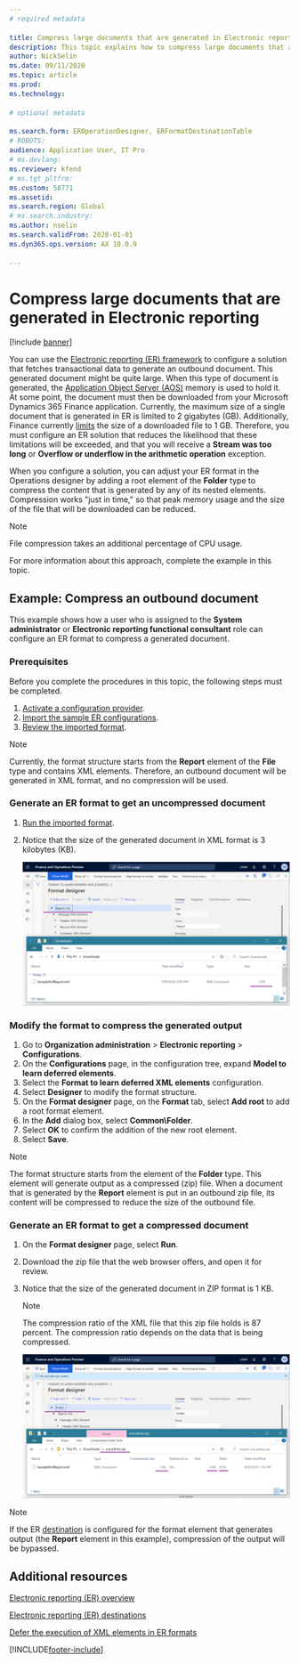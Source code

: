 ```yaml
---
# required metadata

title: Compress large documents that are generated in Electronic reporting
description: This topic explains how to compress large documents that are generated by an Electronic reporting (ER) format.
author: NickSelin
ms.date: 09/11/2020
ms.topic: article
ms.prod: 
ms.technology: 

# optional metadata

ms.search.form: EROperationDesigner, ERFormatDestinationTable
# ROBOTS: 
audience: Application User, IT Pro
# ms.devlang: 
ms.reviewer: kfend
# ms.tgt_pltfrm: 
ms.custom: 58771
ms.assetid: 
ms.search.region: Global
# ms.search.industry: 
ms.author: nselin
ms.search.validFrom: 2020-01-01
ms.dyn365.ops.version: AX 10.0.9

---
```


# Compress large documents that are generated in Electronic reporting 

[!include [banner](../includes/banner.md)]

You can use the [Electronic reporting (ER) framework](general-electronic-reporting.md) to configure a solution that fetches transactional data to generate an outbound document. This generated document might be quite large. When this type of document is generated, the [Application Object Server (AOS)](../dev-tools/access-instances.md#location-of-packages-source-code-and-other-aos-configurations) memory is used to hold it. At some point, the document must then be downloaded from your Microsoft Dynamics 365 Finance application. Currently, the maximum size of a single document that is generated in ER is limited to 2 gigabytes (GB). Additionally, Finance currently [limits](https://fix.lcs.dynamics.com/Issue/Details?kb=4569432&bugId=453907&dbType=3) the size of a downloaded file to 1 GB. Therefore, you must configure an ER solution that reduces the likelihood that these limitations will be exceeded, and that you will receive a **Stream was too long** or **Overflow or underflow in the arithmetic operation** exception.

When you configure a solution, you can adjust your ER format in the Operations designer by adding a root element of the **Folder** type to compress the content that is generated by any of its nested elements. Compression works "just in time," so that peak memory usage and the size of the file that will be downloaded can be reduced.

> [!NOTE]
> File compression takes an additional percentage of CPU usage.

For more information about this approach, complete the example in this topic.

## Example: Compress an outbound document

This example shows how a user who is assigned to the **System administrator** or **Electronic reporting functional consultant** role can configure an ER format to compress a generated document.

### Prerequisites

Before you complete the procedures in this topic, the following steps must be completed.

1. [Activate a configuration provider](er-defer-xml-element.md#activate-a-configuration-provider).
2. [Import the sample ER configurations](er-defer-xml-element.md#import-the-sample-er-configurations).
3. [Review the imported format](er-defer-xml-element.md#review-the-imported-format).

> [!NOTE]
> Currently, the format structure starts from the **Report** element of the **File** type and contains XML elements. Therefore, an outbound document will be generated in XML format, and no compression will be used.

### Generate an ER format to get an uncompressed document

1. [Run the imported format](er-defer-xml-element.md#run-the-imported-format).
2. Notice that the size of the generated document in XML format is 3 kilobytes (KB).

    ![Preview of the uncompressed outbound document](./media/er-compress-outbound-files1.png)

### Modify the format to compress the generated output

1. Go to **Organization administration** \> **Electronic reporting** \> **Configurations**.
2. On the **Configurations** page, in the configuration tree, expand **Model to learn deferred elements**.
3. Select the **Format to learn deferred XML elements** configuration.
4. Select **Designer** to modify the format structure.
5. On the **Format designer** page, on the **Format** tab, select **Add root** to add a root format element.
6. In the **Add** dialog box, select **Common\\Folder**.
7. Select **OK** to confirm the addition of the new root element.
8. Select **Save**.

> [!NOTE]
> The format structure starts from the element of the **Folder** type. This element will generate output as a compressed (zip) file. When a document that is generated by the **Report** element is put in an outbound zip file, its content will be compressed to reduce the size of the outbound file.

### Generate an ER format to get a compressed document

1. On the **Format designer** page, select **Run**.
2. Download the zip file that the web browser offers, and open it for review.
3. Notice that the size of the generated document in ZIP format is 1 KB.

    > [!NOTE] 
    > The compression ratio of the XML file that this zip file holds is 87 percent. The compression ratio depends on the data that is being compressed.

    ![Preview of the compressed outbound document](./media/er-compress-outbound-files2.png)

> [!NOTE]
> If the ER [destination](electronic-reporting-destinations.md) is configured for the format element that generates output (the **Report** element in this example), compression of the output will be bypassed.

## Additional resources

[Electronic reporting (ER) overview](general-electronic-reporting.md)

[Electronic reporting (ER) destinations](electronic-reporting-destinations.md)

[Defer the execution of XML elements in ER formats](er-defer-xml-element.md)


[!INCLUDE[footer-include](../../../includes/footer-banner.md)]